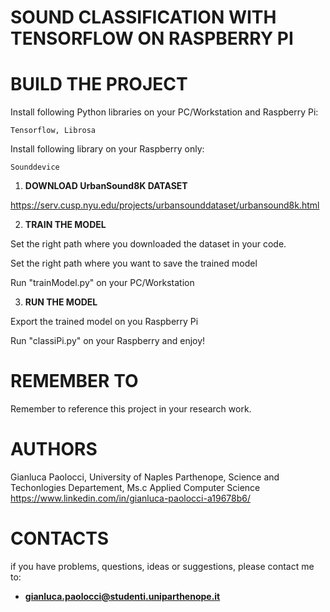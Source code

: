# SOUND CLASSIFICATION WITH TENSORFLOW ON RASPBERRY PI

#  BUILD THE PROJECT

  Install following Python libraries on your PC/Workstation and Raspberry Pi:
  
    Tensorflow, Librosa
  
  Install following library on your Raspberry only:
  
    Sounddevice

1. **DOWNLOAD UrbanSound8K DATASET**

  https://serv.cusp.nyu.edu/projects/urbansounddataset/urbansound8k.html

2. **TRAIN THE MODEL**

  Set the right path where you downloaded the dataset in your code.

  Set the right path where you want to save the trained model

  Run "trainModel.py" on your PC/Workstation

3. **RUN THE MODEL**

  Export the trained model on you Raspberry Pi

  Run "classiPi.py" on your Raspberry and enjoy!

# REMEMBER TO

  Remember to reference this project in your research work.

# AUTHORS
 
  Gianluca Paolocci, University of Naples Parthenope, Science and Techonlogies Departement, Ms.c Applied Computer Science
  https://www.linkedin.com/in/gianluca-paolocci-a19678b6/
  
# CONTACTS

  if you have problems, questions, ideas or suggestions, please contact me to:
  - **gianluca.paolocci@studenti.uniparthenope.it**
  
 
  

 
